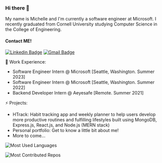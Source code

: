 ### Hi there 👋
My name is Michelle and I'm currently a software engineer at Microsoft. I recently graduated from Cornell University studying Computer Science in the College of Engineering. 

#### Contact ME!
[![Linkedin Badge](https://img.shields.io/badge/-michelleli0-blue?style=flat&logo=Linkedin&logoColor=white&link=https://www.linkedin.com/in/michelleli0/)](https://www.linkedin.com/in/michelleli0/)
[![Gmail Badge](https://img.shields.io/badge/-myl39-c14438?style=flat&logo=Gmail&logoColor=white&link=mailto:jessicalim813@gmail.com)](mailto:myl39@cornell.com)

🔭 Work Experience: <br>
- Software Engineer Intern @ Microsoft [Seattle, Washington. Summer 2023]
- Software Engineer Intern @ Microsoft [Seattle, Washington. Summer 2022]
- Backend Developer Intern @ Aeyesafe [Remote. Summer 2021]

⚡ Projects:
- HTrack: Habit tracking app and weekly planner to help users develop more productive routines and fulfilling lifestyles built using MongoDB, Express.js, React.js, and Node.js (MERN stack)
- Personal portfolio: Get to know a little bit about me! 
- More to come...

![Most Used Languages](https://api.githubtrends.io/user/svg/michelleli01/langs?time_range=one_year&compact=True&theme=dark)

![Most Contributed Repos](https://api.githubtrends.io/user/svg/michelleli01/repos?time_range=one_year&group=other&loc_metric=changed&theme=dark)
